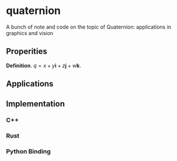 # quaternion
A bunch of note and code on the topic of Quaternion: applications in graphics and vision 

## Properities
**Definition**. $`q= x + y\mathbf{i} + z\mathbf{j} + w\mathbf{k}`$.

## Applications

## Implementation

### C++ 

### Rust

### Python Binding

